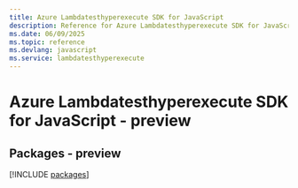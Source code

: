 ```yaml
---
title: Azure Lambdatesthyperexecute SDK for JavaScript
description: Reference for Azure Lambdatesthyperexecute SDK for JavaScript
ms.date: 06/09/2025
ms.topic: reference
ms.devlang: javascript
ms.service: lambdatesthyperexecute
---
```

# Azure Lambdatesthyperexecute SDK for JavaScript - preview
## Packages - preview
[!INCLUDE [packages](lambdatesthyperexecute-index.md)]